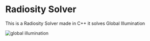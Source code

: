 # Radiosity Solver

This is a Radiosity Solver made in C++ it solves Global Illumination

![global illumination](https://github.com/user-attachments/assets/d8c30ded-b82d-4393-b54e-b79c109b3290)
